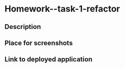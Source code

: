 # Homework--task-1-refactor
## Description
## Place for screenshots
## Link to deployed application 